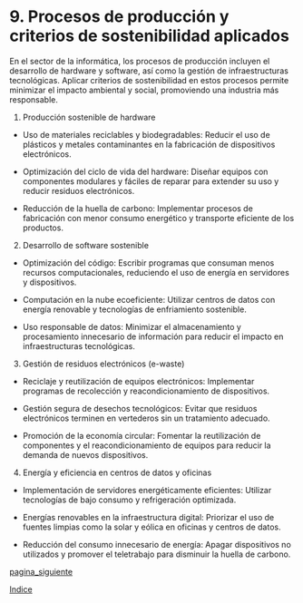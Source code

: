 # 9. Procesos de producción y criterios de sostenibilidad aplicados

En el sector de la informática, los procesos de producción incluyen el desarrollo de hardware y software, así como la gestión de infraestructuras tecnológicas. Aplicar criterios de sostenibilidad en estos procesos permite minimizar el impacto ambiental y social, promoviendo una industria más responsable.

1. Producción sostenible de hardware

- Uso de materiales reciclables y biodegradables: Reducir el uso de plásticos y metales contaminantes en la fabricación de dispositivos electrónicos.

- Optimización del ciclo de vida del hardware: Diseñar equipos con componentes modulares y fáciles de reparar para extender su uso y reducir residuos electrónicos.

- Reducción de la huella de carbono: Implementar procesos de fabricación con menor consumo energético y transporte eficiente de los productos.

2. Desarrollo de software sostenible

- Optimización del código: Escribir programas que consuman menos recursos computacionales, reduciendo el uso de energía en servidores y dispositivos.

- Computación en la nube ecoeficiente: Utilizar centros de datos con energía renovable y tecnologías de enfriamiento sostenible.

- Uso responsable de datos: Minimizar el almacenamiento y procesamiento innecesario de información para reducir el impacto en infraestructuras tecnológicas.

3. Gestión de residuos electrónicos (e-waste)

- Reciclaje y reutilización de equipos electrónicos: Implementar programas de recolección y reacondicionamiento de dispositivos.

- Gestión segura de desechos tecnológicos: Evitar que residuos electrónicos terminen en vertederos sin un tratamiento adecuado.

- Promoción de la economía circular: Fomentar la reutilización de componentes y el reacondicionamiento de equipos para reducir la demanda de nuevos dispositivos.

4. Energía y eficiencia en centros de datos y oficinas

- Implementación de servidores energéticamente eficientes: Utilizar tecnologías de bajo consumo y refrigeración optimizada.

- Energías renovables en la infraestructura digital: Priorizar el uso de fuentes limpias como la solar y eólica en oficinas y centros de datos.

- Reducción del consumo innecesario de energía: Apagar dispositivos no utilizados y promover el teletrabajo para disminuir la huella de carbono.


[pagina_siguiente](punto9_1.md)

[Indice](../md_pisa3_grupoC.md)